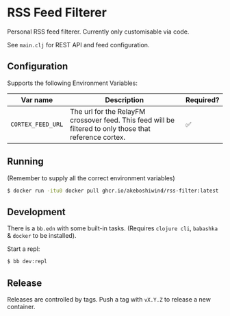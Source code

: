 # RSS Feed Filterer

Personal RSS feed filterer.
Currently only customisable via code.

See `main.clj` for REST API and feed configuration.


## Configuration

Supports the following Environment Variables:

Var name | Description | Required?
--- | --- | ---
`CORTEX_FEED_URL` | The url for the RelayFM crossover feed. This feed will be filtered to only those that reference cortex. | ✅


## Running

(Remember to supply all the correct environment variables)
```bash
$ docker run -itu0 docker pull ghcr.io/akeboshiwind/rss-filter:latest
```

## Development

There is a `bb.edn` with some built-in tasks.
(Requires `clojure cli`, `babashka` & `docker` to be installed).

Start a repl:
```bash
$ bb dev:repl
```


## Release

Releases are controlled by tags.
Push a tag with `vX.Y.Z` to release a new container.
